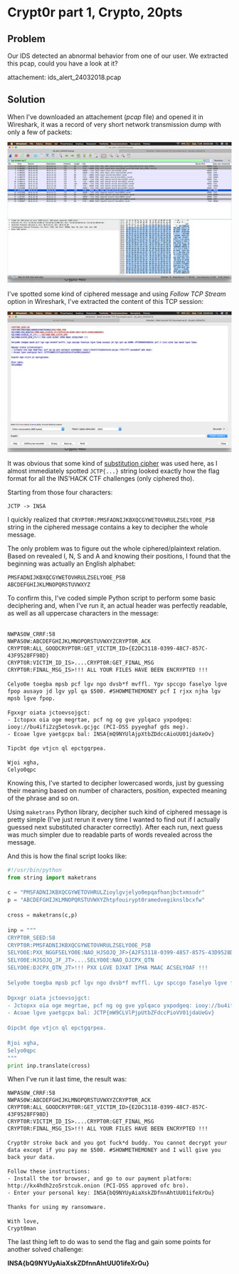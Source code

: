 # Crypt0r part 1, Crypto, 20pts

## Problem

Our IDS detected an abnormal behavior from one of our user. We extracted this pcap, could you have a look at it?

attachement: ids_alert_24032018.pcap


## Solution

When I've downloaded an attachement (_pcap_ file) and opened it in Wireshark, it was a record of very short network transmission dump with only a few of packets:

![Screen caption](cryp2.png)

I've spotted some kind of ciphered message and using _Follow TCP Stream_ option in Wireshark, I've extracted the content of this TCP session:

![Screen caption](cryp1.png)

It was obvious that some kind of [substitution cipher](https://en.wikipedia.org/wiki/Substitution_cipher) was used here, as I almost immediately spotted ```JCTP{...}``` string looked exactly how the flag format for all the INS'HACK CTF challenges (only ciphered tho).

Starting from those four characters:

```
JCTP -> INSA
```

I quickly realized that ```CRYPT0R:PMSFADNIJKBXQCGYWETOVHRULZSELYO0E_PSB``` string in the ciphered message contains a key to decipher the whole message.

The only problem was to figure out the whole ciphered/plaintext relation. Based on revealed I, N, S and A and knowing their positions, I found that the beginning was actually an English alphabet:  

```
PMSFADNIJKBXQCGYWETOVHRULZSELYO0E_PSB
ABCDEFGHIJKLMNOPQRSTUVWXYZ
```

To confirm this, I've coded simple Python script to perform some basic deciphering and, when I've run it, an actual header was perfectly readable, as well as all uppercase characters in the message:
```

NWPAS0W_CRRF:58
NWPAS0W:ABCDEFGHIJKLMNOPQRSTUVWXYZCRYPT0R_ACK
CRYPT0R:ALL_GOODCRYPT0R:GET_VICTIM_ID>{E2DC3118-0399-48C7-857C-43F9528FF98D}
CRYPT0R:VICTIM_ID_IS>....CRYPT0R:GET_FINAL_MSG
CRYPT0R:FINAL_MSG_IS>!!! ALL YOUR FILES HAVE BEEN ENCRYPTED !!!

Celyo0e toegba mpsb pcf lgv ngo dvsb*f mvffl. Ygv spccgo faselyo lgve fpop ausayo jd lgv ypl qa $500. #SHOWMETHEMONEY pcf I rjxx njha lgv mpsb lgve fpop.

Fgxxgr oiata jctoevsojgct:
- Ictopxx oia oge megrtae, pcf ng og gve yplqaco yxpodgeq: iooy://bu4ifi2zg5etosvk.gcjgc (PCI-DSS pyyeghaf gds meg).
- Ecoae lgve yaetgcpx bal: INSA{mQ9NYUlAjpXtbZDdccAioUU01jdaXeOv}

Tipcbt dge vtjcn ql epctgqrpea.

Wjoi xgha,
Celyo0qpc
```

Knowing this, I've started to decipher lowercased words, just by guessing their meaning based on number of characters, position, expected meaning of the phrase and so on.

Using ```maketrans``` Python library, decipher such kind of ciphered message is pretty simple (I've just rerun it every time I wanted to find out if I actually guessed next substituted character correctly). After each run, next guess was much simpler due to readable parts of words revealed across the message.


And this is how the final script looks like:


```python
#!/usr/bin/python
from string import maketrans

c = "PMSFADNIJKBXQCGYWETOVHRULZioylgvjelyo0epqafhanjbctxmsudr"
p = "ABCDEFGHIJKLMNOPQRSTUVWXYZhtpfouirypt0ramedvegiknslbcxfw"

cross = maketrans(c,p)

inp = """
CRYPT0R_SEED:58
CRYPT0R:PMSFADNIJKBXQCGYWETOVHRULZSELYO0E_PSB
SELYO0E:PXX_NGGFSELYO0E:NAO_HJSOJQ_JF>{A2FS3118-0399-48S7-857S-43D9528DD98F}
SELYO0E:HJSOJQ_JF_JT>....SELYO0E:NAO_DJCPX_QTN
SELYO0E:DJCPX_QTN_JT>!!! PXX LGVE DJXAT IPHA MAAC ACSELYOAF !!!

Selyo0e toegba mpsb pcf lgv ngo dvsb*f mvffl. Lgv spccgo faselyo lgve fpop ausayo jd lgv ypl qa $500. #TIGRQAOIAQGCAL pcf J rjxx njha lgv mpsb lgve fpop.

Dgxxgr oiata jctoevsojgct:
- Jctopxx oia oge megrtae, pcf ng og gve yplqaco yxpodgeq: iooy://bu4ifi2zg5etosvk.gcjgc (YSJ-FTT pyyeghaf gds meg).
- Acoae lgve yaetgcpx bal: JCTP{mW9CLVlPjpUtbZFdccPioVV01jdaUeGv}

Oipcbt dge vtjcn ql epctgqrpea.

Rjoi xgha,
Selyo0qpc
"""
print inp.translate(cross)
```

When I've run it last time, the result was:


```
NWPAS0W_CRRF:58
NWPAS0W:ABCDEFGHIJKLMNOPQRSTUVWXYZCRYPT0R_ACK
CRYPT0R:ALL_GOODCRYPT0R:GET_VICTIM_ID>{E2DC3118-0399-48C7-857C-43F9528FF98D}
CRYPT0R:VICTIM_ID_IS>....CRYPT0R:GET_FINAL_MSG
CRYPT0R:FINAL_MSG_IS>!!! ALL YOUR FILES HAVE BEEN ENCRYPTED !!!

Crypt0r stroke back and you got fuck*d buddy. You cannot decrypt your data except if you pay me $500. #SHOWMETHEMONEY and I will give you back your data.

Follow these instructions:
- Install the tor browser, and go to our payment platform: http://kx4hdh2zo5rstcuk.onion (PCI-DSS approved ofc bro).
- Enter your personal key: INSA{bQ9NYUyAiaXskZDfnnAhtUU01ifeXrOu}

Thanks for using my ransomware.

With love,
Crypt0man
```


The last thing left to do was to send the flag and gain some points for another solved challenge:


**INSA{bQ9NYUyAiaXskZDfnnAhtUU01ifeXrOu}**

